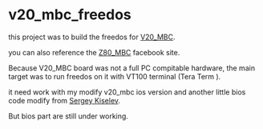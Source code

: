 # v20_mbc_freedos
this project was to build the freedos for [V20_MBC](https://hackaday.io/project/170924-v20-mbc-a-v20-8088-8080-cpu-homebrew-computer).

you can also reference the [Z80_MBC](https://www.facebook.com/groups/Z80MBC2) facebook site.

Because V20_MBC board was not a full PC compitable hardware, the main target was to run freedos on it with VT100 terminal (Tera Term ).

it need work with my modify v20_mbc ios version and another little bios code modify from  [Sergey Kiselev](https://github.com/skiselev/micro_8088). 

But bios part are still under working. 



